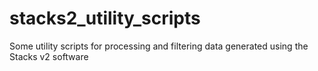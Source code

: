 # stacks2_utility_scripts
Some utility scripts for processing and filtering data generated using the Stacks v2 software
